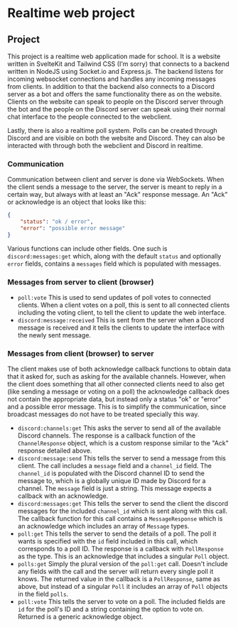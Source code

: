 # Realtime web project

## Project

This project is a realtime web application made for school.
It is a website written in SvelteKit and Tailwind CSS (I'm sorry) that connects to a backend written in NodeJS using Socket.io and Express.js.
The backend listens for incoming websocket connections and handles any incoming messages from clients.
In addition to that the backend also connects to a Discord server as a bot and offers the same functionality there as on the website.
Clients on the website can speak to people on the Discord server through the bot and the people on the Discord server can speak using their normal chat interface to the people connected to the webclient.

Lastly, there is also a realtime poll system.
Polls can be created through Discord and are visible on both the website and Discord.
They can also be interacted with through both the webclient and Discord in realtime.

### Communication

Communication between client and server is done via WebSockets.
When the client sends a message to the server, the server is meant to reply in a certain way, but always with at least an "Ack" response message.
An "Ack" or acknowledge is an object that looks like this:

```json
{
	"status": "ok / error",
	"error": "possible error message"
}
```

Various functions can include other fields.
One such is `discord:messages:get` which, along with the default `status` and optionally `error` fields, contains a `messages` field which is populated with messages.

### Messages from server to client (browser)

* `poll:vote`
	This is used to send updates of poll votes to connected clients.
	When a client votes on a poll, this is sent to all connected clients including the voting client, to tell the client to update the web interface.
* `discord:message:received`
	This is sent from the server when a Discord message is received and it tells the clients to update the interface with the newly sent message.
  
### Messages from client (browser) to server

The client makes use of both acknowledge callback functions to obtain data that it asked for, such as asking for the available channels.
However, when the client does something that all other connected clients need to also get (like sending a message or voting on a poll) the acknowledge callback does not contain the appropriate data, but instead only a status "ok" or "error" and a possible error message.
This is to simplify the communication, since broadcast messages do not have to be treated specially this way.

* `discord:channels:get`
	This asks the server to send all of the available Discord channels.
	The response is a callback function of the `ChannelResponse` object, which is a custom response similar to the "Ack" response detailed above.
* `discord:message:send`
  This tells the server to send a message from this client.
	The call includes a `message` field and a `channel_id` field.
	The `channel_id` is populated with the Discord channel ID to send the message to, which is a globally unique ID made by Discord for a channel.
	The `message` field is just a string.
	This message expects a callback with an acknowledge.
* `discord:messages:get`
  This tells the server to send the client the discord messages for the included `channel_id` which is sent along with this call.
	The callback function for this call contains a `MessageResponse` which is an acknowledge which includes an array of `Message` types.
* `poll:get`
  This tells the server to send the details of a poll.
	The poll it wants is specified with the `id` field included in this call, which corresponds to a poll ID.
	The response is a callback with `PollResponse` as the type.
	This is an acknowledge that includes a singular `Poll` object.
* `polls:get`
  Simply the plural version of the `poll:get` call.
	Doesn't include any fields with the call and the server will return every single poll it knows.
	The returned value in the callback is a `PollResponse`, same as above, but instead of a singular `Poll` it includes an array of `Poll` objects in the field `polls`.
* `poll:vote`
  This tells the server to vote on a poll.
	The included fields are `id` for the poll's ID and a string containing the option to vote on.
	Returned is a generic acknowledge object.
